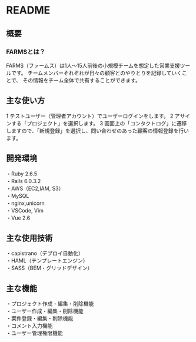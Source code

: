 # README

## 概要
### FARMSとは？
FARMS（ファームス）は1人〜15人前後の小規模チームを想定した営業支援ツールです。
チームメンバーそれぞれが日々の顧客とのやりとりを記録していくことで、
その情報をチーム全体で共有することができます。

## 主な使い方
1 テストユーザー（管理者アカウント）でユーザーログインをします。
2 アサインする「プロジェクト」を選択します。
3 画面上の「コンタクトログ」に遷移しますので、「新規登録」を選択し、問い合わせのあった顧客の情報登録を行います。

## 開発環境
・Ruby 2.6.5<br>
・Rails 6.0.3.2<br>
・AWS（EC2,IAM, S3）<br>
・MySQL<br>
・nginx,unicorn<br>
・VSCode, Vim<br>
・Vue 2.6<br>

## 主な使用技術
・capistrano（デプロイ自動化）<br>
・HAML（テンプレートエンジン）<br>
・SASS（BEM・グリッドデザイン）<br>

## 主な機能
・プロジェクト作成・編集・削除機能<br>
・ユーザー作成・編集・削除機能<br>
・案件登録・編集・削除機能<br>
・コメント入力機能<br>
・ユーザー管理権限機能<br>
